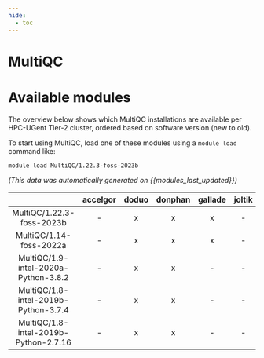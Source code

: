 ```yaml
---
hide:
  - toc
---
```


MultiQC
=======

# Available modules


The overview below shows which MultiQC installations are available per HPC-UGent Tier-2 cluster, ordered based on software version (new to old).

To start using MultiQC, load one of these modules using a `module load` command like:

```shell
module load MultiQC/1.22.3-foss-2023b
```

*(This data was automatically generated on {{modules_last_updated}})*  

| |accelgor|doduo|donphan|gallade|joltik|shinx|skitty|
| :---: | :---: | :---: | :---: | :---: | :---: | :---: | :---: |
|MultiQC/1.22.3-foss-2023b|-|x|x|x|-|x|x|
|MultiQC/1.14-foss-2022a|-|x|x|x|-|-|-|
|MultiQC/1.9-intel-2020a-Python-3.8.2|-|x|x|-|-|-|-|
|MultiQC/1.8-intel-2019b-Python-3.7.4|-|x|x|-|-|-|-|
|MultiQC/1.8-intel-2019b-Python-2.7.16|-|x|x|-|-|-|-|
